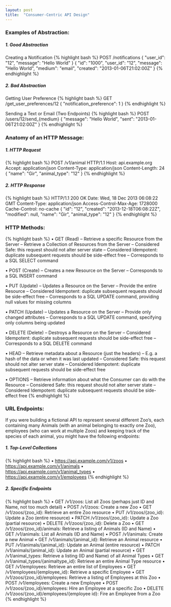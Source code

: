 ```yaml
---
layout: post
title:  "Consumer-Centric API Design"
---
```

### Examples of Abstraction:

##### 1. Good Abstraction
Creating a Notification
{% highlight bash %}
POST /notifications
{
  "user_id": "12",
  "message": "Hello World"
}
{
  "id": "1000",
  "user_id": "12",
  "message": "Hello World",
  "medium": "email",
  "created": "2013-01-06T21:02:00Z"
}
{% endhighlight %}

##### 2. Bad Abstraction
Getting User Preference
{% highlight bash %}
GET /get_user_preferences/12
{
  "notification_preference": 1
}
{% endhighlight %}

Sending a Text or Email (Two Endpoints)
{% highlight bash %}
POST /users/12/send_{medium}
{
  "message": "Hello World",
  "sent": "2013-01-06T21:02:00Z"
}
{% endhighlight %}

### Anatomy of an HTTP Message:

##### 1. HTTP Request
{% highlight bash %}
POST /v1/animal HTTP/1.1
Host: api.example.org
Accept: application/json
Content-Type: application/json
Content-Length: 24
{
  "name": "Gir",
  "animal_type": "12"
}
{% endhighlight %}

##### 2. HTTP Response
{% highlight bash %}
HTTP/1.1 200 OK
Date: Wed, 18 Dec 2013 06:08:22 GMT
Content-Type: application/json
Access-Control-Max-Age: 1728000
Cache-Control: no-cache
{
  "id": "12",
  "created": "2013-12-18T06:08:22Z",
  "modified": null,
  "name": "Gir",
  "animal_type": "12"
}
{% endhighlight %}

### HTTP Methods:
{% highlight bash %}
• GET (Read)
– Retrieve a specific Resource from the Server
– Retrieve a Collection of Resources from the Server
– Considered Safe: this request should not alter server state
– Considered Idempotent: duplicate subsequent requests should be side-effect free
– Corresponds to a SQL SELECT command

• POST (Create)
– Creates a new Resource on the Server
– Corresponds to a SQL INSERT command

• PUT (Update)
– Updates a Resource on the Server
– Provide the entire Resource
– Considered Idempotent: duplicate subsequent requests should be side-effect free
– Corresponds to a SQL UPDATE command, providing null values for missing columns

• PATCH (Update)
– Updates a Resource on the Server
– Provide only changed attributes
– Corresponds to a SQL UPDATE command, specifying only columns being updated

• DELETE (Delete)
– Destroys a Resource on the Server
– Considered Idempotent: duplicate subsequent requests should be side-effect free
– Corresponds to a SQL DELETE command

• HEAD
– Retrieve metadata about a Resource (just the headers)
– E.g. a hash of the data or when it was last updated
– Considered Safe: this request should not alter server state
– Considered Idempotent: duplicate subsequent requests should be side-effect free

• OPTIONS
– Retrieve information about what the Consumer can do with the Resource
– Considered Safe: this request should not alter server state
– Considered Idempotent: duplicate subsequent requests should be side-effect free
{% endhighlight %}

### URL Endpoints:
If you were building a fictional API to represent several different Zoo’s, each containing many Animals (with an animal belonging to exactly one Zoo), employees (who can work at multiple Zoos) and keeping track of the species of each animal, you might have the following endpoints:

##### 1. Top-Level Collections
{% highlight bash %}
• https://api.example.com/v1/zoos
• https://api.example.com/v1/animals
• https://api.example.com/v1/animal_types
• https://api.example.com/v1/employees
{% endhighlight %}

##### 2. Specific Endpoints
{% highlight bash %}
• GET /v1/zoos: List all Zoos (perhaps just ID and Name, not too much detail)
• POST /v1/zoos: Create a new Zoo
• GET /v1/zoos/{zoo_id}: Retrieve an entire Zoo resource
• PUT /v1/zoos/{zoo_id}: Update a Zoo (entire resource)
• PATCH /v1/zoos/{zoo_id}: Update a Zoo (partial resource)
• DELETE /v1/zoos/{zoo_id}: Delete a Zoo
• GET /v1/zoos/{zoo_id}/animals: Retrieve a listing of Animals (ID and Name)
• GET /v1/animals: List all Animals (ID and Name)
• POST /v1/animals: Create a new Animal
• GET /v1/animals/{animal_id}: Retrieve an Animal resource
• PUT /v1/animals/{animal_id}: Update an Animal (entire resource)
• PATCH /v1/animals/{animal_id}: Update an Animal (partial resource)
• GET /v1/animal_types: Retrieve a listing (ID and Name) of all Animal Types
• GET /v1/animal_types/{animaltype_id}: Retrieve an entire Animal Type resource
• GET /v1/employees: Retrieve an entire list of Employees
• GET /v1/employees/{employee_id}: Retrieve a specific Employee
• GET /v1/zoos/{zoo_id}/employees: Retrieve a listing of Employees at this Zoo
• POST /v1/employees: Create a new Employee
• POST /v1/zoos/{zoo_id}/employees: Hire an Employee at a specific Zoo
• DELETE /v1/zoos/{zoo_id}/employees/{employee id}: Fire an Employee from a Zoo
{% endhighlight %}

